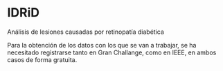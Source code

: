 # IDRiD
Análisis de lesiones causadas por retinopatía diabética

Para la obtención de los datos con los que se van a trabajar, se ha necesitado registrarse tanto en Gran Challange, como en IEEE, 
en ambos casos de forma gratuita. 

